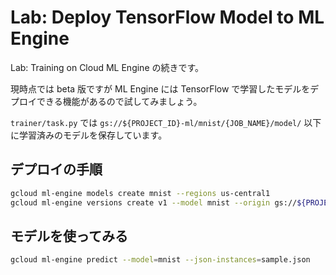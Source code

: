 # Lab: Deploy TensorFlow Model to ML Engine

Lab: Training on Cloud ML Engine の続きです。

現時点では beta 版ですが ML Engine には TensorFlow で学習したモデルをデプロイできる機能があるので試してみましょう。

`trainer/task.py` では `gs://${PROJECT_ID}-ml/mnist/{JOB_NAME}/model/` 以下に学習済みのモデルを保存しています。

## デプロイの手順

```sh
gcloud ml-engine models create mnist --regions us-central1
gcloud ml-engine versions create v1 --model mnist --origin gs://${PROJECT_ID}-ml/mnist/${JOB_NAME}/model
```

## モデルを使ってみる

```sh
gcloud ml-engine predict --model=mnist --json-instances=sample.json
```
